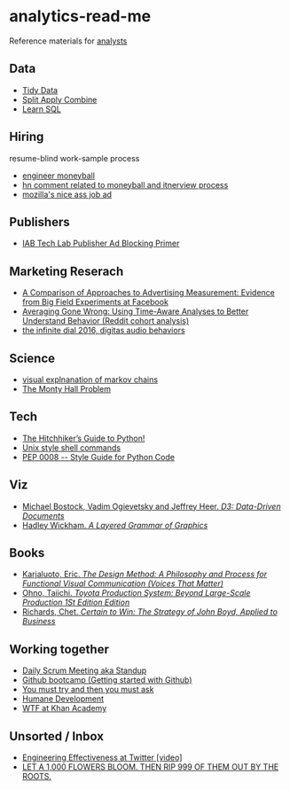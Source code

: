 # analytics-read-me

Reference materials for [analysts](https://medium.com/@vndrewlee/the-analyst-s-oath-9ea7a56eb266#.9006zgybh)

## Data
- [Tidy Data](https://www.jstatsoft.org/article/view/v059i10)
- [Split Apply Combine](https://www.jstatsoft.org/article/view/v040i01/v40i01.pdf)
- [Learn SQL](http://sqlbolt.com/)

## Hiring

resume-blind work-sample process

- [engineer moneyball](http://danluu.com/programmer-moneyball/)
- [hn comment related to moneyball and itnerview process](https://news.ycombinator.com/item?id=7260087)
- [mozilla's nice ass job ad](https://medium.com/come-in-we-re-hiring/mozilla-s-nearly-flawless-job-ad-and-why-5b11b3e0489#.o1msxs1t8)

## Publishers

- [IAB Tech Lab Publisher Ad Blocking Primer](http://www.iab.com/wp-content/uploads/2016/03/IABTechLab_Publisher_AdBlocking_Primer.pdf)

## Marketing Reserach

- [A Comparison of Approaches to Advertising Measurement: Evidence from Big Field Experiments at Facebook](http://www.kellogg.northwestern.edu/faculty/gordon_b/files/kellogg_fb_whitepaper.pdf)
- [Averaging Gone Wrong: Using Time-Aware Analyses to Better Understand Behavior (Reddit cohort analysis)](http://arxiv.org/pdf/1603.07025v1.pdf)
- [the infinite dial 2016, digitas audio behaviors](http://www.edisonresearch.com/the-infinite-dial-2016/)

## Science

- [visual explnanation of markov chains](http://setosa.io/blog/2014/07/26/markov-chains/)
- [The Monty Hall Problem](http://blog.vctr.me/monty-hall/)

## Tech

- [The Hitchhiker’s Guide to Python!](http://docs.python-guide.org/en/latest/)
- [Unix style shell commands](http://linuxcommand.org/)
- [PEP 0008 -- Style Guide for Python Code](https://www.python.org/dev/peps/pep-0008/)

## Viz
- [Michael Bostock, Vadim Ogievetsky and Jeffrey Heer. *D3: Data-Driven Documents*](http://vis.stanford.edu/files/2011-D3-InfoVis.pdf)
- [Hadley Wickham. *A Layered Grammar of Graphics*](http://byrneslab.net/classes/biol607/readings/wickham_layered-grammar.pdf)

## Books

- [Karjaluoto, Eric. *The Design Method: A Philosophy and Process for Functional Visual Communication (Voices That Matter)*](http://www.amazon.com/Design-Method-Philosophy-Functional-Communication/dp/0321928849/)
- [Ohno, Taiichi. *Toyota Production System: Beyond Large-Scale Production 1St Edition Edition*](http://www.amazon.com/Toyota-Production-System-Beyond-Large-Scale/dp/0915299143/)
- [Richards, Chet. *Certain to Win: The Strategy of John Boyd, Applied to Business*](http://www.amazon.com/Certain-Win-Strategy-Applied-Business/dp/1413453767/)

## Working together

- [Daily Scrum Meeting aka Standup](https://www.mountaingoatsoftware.com/agile/scrum/daily-scrum)
- [Github bootcamp (Getting started with Github)](https://help.github.com/categories/bootcamp/)
- [You must try and then you must ask](https://blogs.akamai.com/2013/10/you-must-try-and-then-you-must-ask.html)
- [Humane Development](https://ernie.io/2014/12/17/humane-development/)
- [WTF at Khan Academy](https://medium.com/@mroth/wtf-just-happened-at-khan-academy-a840612930b#.lluagk8rt)

## Unsorted / Inbox
- [Engineering Effectiveness at Twitter [video]](https://www.youtube.com/watch?v=8IyXcLFO9ns&feature=youtu.be)
- [LET A 1,000 FLOWERS BLOOM. THEN RIP 999 OF THEM OUT BY THE ROOTS.](http://www.gigamonkeys.com/flowers/)
